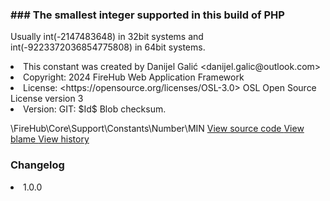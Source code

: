 <title># MIN</title>

<code-block lang="php">
<![CDATA[constant int MIN = \PHP_INT_MIN]]>
</code-block>













### ### The smallest integer supported in this build of PHP

<p><format style="italic">Usually int(-2147483648) in 32bit systems and int(-9223372036854775808) in 64bit systems.</format></p>

<deflist>
    <def title="Constant basic info:">
        <list><li>This constant was created by Danijel Galić &lt;danijel.galic@outlook.com&gt;</li><li>Copyright: 2024 FireHub Web Application Framework</li><li>License: &lt;https://opensource.org/licenses/OSL-3.0&gt; OSL Open Source License version 3</li><li>Version: GIT: $Id$ Blob checksum.</li></list>
    </def>
</deflist>

<deflist><def title="Fully Qualified Constant Name:">
        \FireHub\Core\Support\Constants\Number\MIN
    </def><def title="Source code:">
        <a href="https://github.com/The-FireHub-Project/Core/blob/develop-pre-alpha-m1/src/support/constants/firehub.Number.php#L35">
            View source code
        </a>
    </def>
    <def title="Blame:">
        <a href="https://github.com/The-FireHub-Project/Core/blame/develop-pre-alpha-m1/src/support/constants/firehub.Number.php">
            View blame
        </a>
    </def>
    <def title="History:">
        <a href="https://github.com/The-FireHub-Project/Core/commits/develop-pre-alpha-m1/src/support/constants/firehub.Number.php">
            View history
        </a>
    </def></deflist>
### Changelog
<deflist>
    <def title="Version history:">
        <list><li>1.0.0</li></list>
    </def>
</deflist>

